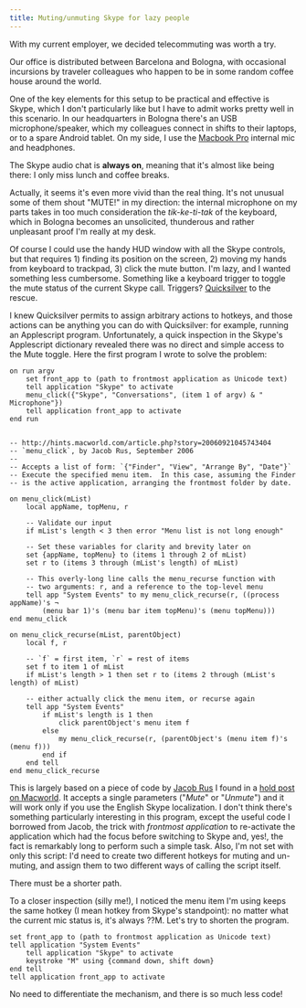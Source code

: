 ```yaml
---
title: Muting/unmuting Skype for lazy people
---
```


With my current employer, we decided telecommuting was worth a try.

Our office is distributed between Barcelona and Bologna, with occasional incursions by traveler colleagues who happen to be in some random coffee house around the world.

One of the key elements for this setup to be practical and effective is Skype, which I don't particularly like but I have to admit works pretty well in this scenario. In our headquarters in Bologna there's an USB microphone/speaker, which my colleagues connect in shifts to their laptops, or to a spare Android tablet. On my side, I use the <a class="zem_slink" title="MacBook Pro" href="http://www.apple.com/macbookpro/" rel="homepage">Macbook Pro</a> internal mic and headphones.

The Skype audio chat is <strong>always on</strong>, meaning that it's almost like being there: I only miss lunch and coffee breaks.

Actually, it seems it's even more vivid than the real thing. It's not unusual some of them shout "MUTE!" in my direction: the internal microphone on my parts takes in too much consideration the <em>tik-ke-ti-tak</em> of the keyboard, which in Bologna becomes an unsolicited, thunderous and rather unpleasant proof I'm really at my desk.

Of course I could use the handy HUD window with all the Skype controls, but that requires 1) finding its position on the screen, 2) moving my hands from keyboard to trackpad, 3) click the mute button. I'm lazy, and I wanted something less cumbersome. Something like a keyboard trigger to toggle the mute status of the current Skype call. Triggers? <a href="http://www.blacktree.com/">Quicksilver</a> to the rescue.

I knew Quicksilver permits to assign arbitrary actions to hotkeys, and those actions can be anything you can do with Quicksilver: for example, running an Applescript program. Unfortunately, a quick inspection in the Skype's Applescript dictionary revealed there was no direct and simple access to the Mute toggle. Here the first program I wrote to solve the problem:

``` Applescript
on run argv
    set front_app to (path to frontmost application as Unicode text)
    tell application "Skype" to activate
    menu_click({"Skype", "Conversations", (item 1 of argv) & " Microphone"})
    tell application front_app to activate
end run


-- http://hints.macworld.com/article.php?story=20060921045743404
-- `menu_click`, by Jacob Rus, September 2006
-- 
-- Accepts a list of form: `{"Finder", "View", "Arrange By", "Date"}`
-- Execute the specified menu item.  In this case, assuming the Finder 
-- is the active application, arranging the frontmost folder by date.

on menu_click(mList)
    local appName, topMenu, r

    -- Validate our input
    if mList's length < 3 then error "Menu list is not long enough"

    -- Set these variables for clarity and brevity later on
    set {appName, topMenu} to (items 1 through 2 of mList)
    set r to (items 3 through (mList's length) of mList)

    -- This overly-long line calls the menu_recurse function with
    -- two arguments: r, and a reference to the top-level menu
    tell app "System Events" to my menu_click_recurse(r, ((process appName)'s ¬
        (menu bar 1)'s (menu bar item topMenu)'s (menu topMenu)))
end menu_click

on menu_click_recurse(mList, parentObject)
    local f, r

    -- `f` = first item, `r` = rest of items
    set f to item 1 of mList
    if mList's length > 1 then set r to (items 2 through (mList's length) of mList)

    -- either actually click the menu item, or recurse again
    tell app "System Events"
        if mList's length is 1 then
            click parentObject's menu item f
        else
            my menu_click_recurse(r, (parentObject's (menu item f)'s (menu f)))
        end if
    end tell
end menu_click_recurse
```

This is largely based on a piece of code by <a href="http://www.hcs.harvard.edu/~jrus/">Jacob Rus</a> I found in a <a href="http://hints.macworld.com/article.php?story=20060921045743404">hold post on Macworld</a>. It accepts a single parameters ("<em>Mute</em>" or "<em>Unmute</em>") and it will work only if you use the English Skype localization. I don't think there's something particularly interesting in this program, except the useful code I borrowed from Jacob, the trick with <em>frontmost application</em> to re-activate the application which had the focus before switching to Skype and, yes!, the fact is remarkably long to perform such a simple task. Also, I'm not set with only this script: I'd need to create two different hotkeys for muting and un-muting, and assign them to two different ways of calling the script itself.

There must be a shorter path.

To a closer inspection (silly me!), I noticed the menu item I'm using keeps the same hotkey (I mean hotkey from Skype's standpoint): no matter what the current mic status is, it's always ??M. Let's try to shorten the program.

    set front_app to (path to frontmost application as Unicode text)
    tell application "System Events"
        tell application "Skype" to activate
        keystroke "M" using {command down, shift down} 
    end tell
    tell application front_app to activate

No need to differentiate the mechanism, and there is so much less code!
<div class="zemanta-pixie" style="margin-top: 10px; height: 15px;"><img class="zemanta-pixie-img" style="border: none; float: right;" alt="" src="http://img.zemanta.com/pixy.gif?x-id=90f33d62-818c-4d4d-84bf-4134a787529e" /></div>
